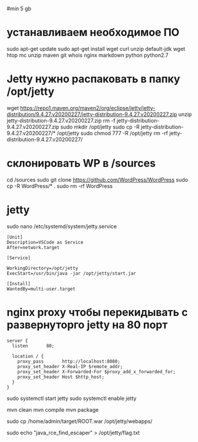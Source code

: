 #min 5 gb

# устанавливаем необходимое ПО
sudo apt-get update
sudo apt-get install wget curl unzip default-jdk wget htop mc unzip maven git whois nginx markdown python python2.7

# Jetty нужно распаковать в папку /opt/jetty
wget https://repo1.maven.org/maven2/org/eclipse/jetty/jetty-distribution/9.4.27.v20200227/jetty-distribution-9.4.27.v20200227.zip
unzip jetty-distribution-9.4.27.v20200227.zip
rm -f jetty-distribution-9.4.27.v20200227.zip
sudo mkdir /opt/jetty
sudo cp -R jetty-distribution-9.4.27.v20200227/* /opt/jetty
sudo chmod 777 -R /opt/jetty
rm -rf jetty-distribution-9.4.27.v20200227/


# склонировать WP в /sources

cd /sources
sudo git clone https://github.com/WordPress/WordPress
sudo cp -R WordPress/* .
sudo rm -rf WordPress

# jetty
sudo nano  /etc/systemd/system/jetty.service
```
[Unit]
Description=VSCode as Service
After=network.target

[Service]

WorkingDirectory=/opt/jetty
ExecStart=/usr/bin/java -jar /opt/jetty/start.jar

[Install]
WantedBy=multi-user.target
```


# nginx proxy чтобы перекидывать с развернуторго jetty на 80 порт

```
server {
  listen       80;

  location / {
    proxy_pass       http://localhost:8080;
    proxy_set_header X-Real-IP $remote_addr;
    proxy_set_header X-Forwarded-For $proxy_add_x_forwarded_for;
    proxy_set_header Host $http_host;
  }
}
```
sudo systemctl start jetty
sudo systemctl enable jetty


mvn clean
mvn compile
mvn package

sudo cp /home/admin/target/ROOT.war /opt/jetty/webapps/



sudo echo "java_rce_find_escaper" > /opt/jetty/flag.txt


